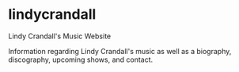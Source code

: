 # lindycrandall
Lindy Crandall's Music Website

Information regarding Lindy Crandall's music as well as a biography, discography, upcoming shows, and contact.

